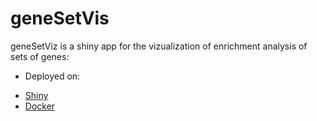 # geneSetVis

geneSetViz is a shiny app for the vizualization of enrichment analysis of sets of genes:

* Deployed on:
- [Shiny](https://kolabx.shinyapps.io/genesetvis/)
- [Docker](https://hub.docker.com/r/kvonwuzu/genesetvis)

